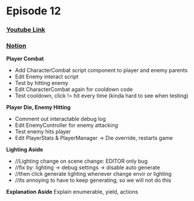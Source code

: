 # Episode 12
### [Youtube Link](https://www.youtube.com/watch?v=yhPRkihs-Yg&list=PLPV2KyIb3jR4KLGCCAciWQ5qHudKtYeP7&index=13)
### [Notion](https://www.notion.so/gamedevmcgill/Dissection-of-Brackey-s-RPG-25c5b38888d840a5b5da528644c5a9ea#7c5b0616c1d942789e4f71fc1fbb1712)

**Player Combat**
- Add CharacterCombat script component to player and enemy parents
- Edit Enemy interact script
- Test by hitting enemy
- Edit CharacterCombat again for cooldown code
- Test cooldown, click != hit every time (kinda hard to see when testing)

**Player Die, Enemy Hitting**
- Comment out interactable debug log
- Edit EnemyController for enemy attacking
- Test enemy hits player
- Edit PlayerStats & PlayerManager -> Die override, restarts game

**Lighting Aside**
- //Lighting change on scene change: EDITOR only bug
- //fix by: lighting -> debug settings -> disable auto generate
- //then click generate lighting whenever change envir or lighting
- //its annoying to have to keep generating, so we will not do this

**Explanation Aside**
Explain enumerable, yield, actions

